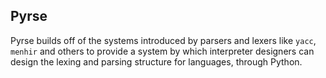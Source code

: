 ## Pyrse

Pyrse builds off of the systems introduced by parsers and lexers like `yacc`, `menhir` and others to provide a system by which interpreter designers can design the lexing and parsing structure for languages, through Python.
